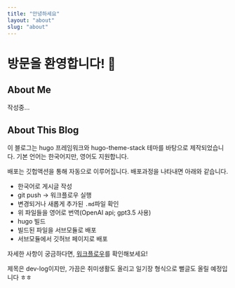 ```yaml
---
title: "안녕하세요"
layout: "about"
slug: "about"
---
```



# 방문을 환영합니다! 👋

## About Me

작성중...

## About This Blog
이 블로그는 hugo 프레임워크와 hugo-theme-stack 테마를 바탕으로 제작되었습니다. 기본 언어는 한국어지만, 영어도 지원합니다.

배포는 깃헙액션을 통해 자동으로 이루어집니다. 배포과정을 나타내면 아래와 같습니다.

- 한국어로 게시글 작성
- git push -> 워크플로우 실행
- 변경되거나 새롭게 추가된 ```.md```파일 확인
- 위 파일들을 영어로 번역(OpenAI api; gpt3.5 사용)
- hugo 빌드
- 빌드된 파일을 서브모듈로 배포
- 서브모듈에서 깃허브 페이지로 배포

자세한 사항이 궁금하다면, [워크플로우](https://github.com/sangho0n/hugo_blog/blob/master/.github/workflows/main.yml)를 확인해보세요!

제목은 dev-log이지만, 가끔은 취미생활도 올리고 일기장 형식으로 뻘글도 올릴 예정입니다 ㅎㅎ